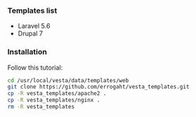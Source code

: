 ### Templates list

* Laravel 5.6
* Drupal 7

### Installation
Follow this tutorial:

```sh
cd /usr/local/vesta/data/templates/web
git clone https://github.com/errogaht/vesta_templates.git
cp -R vesta_templates/apache2 .
cp -R vesta_templates/nginx .
rm -R vesta_templates
```
